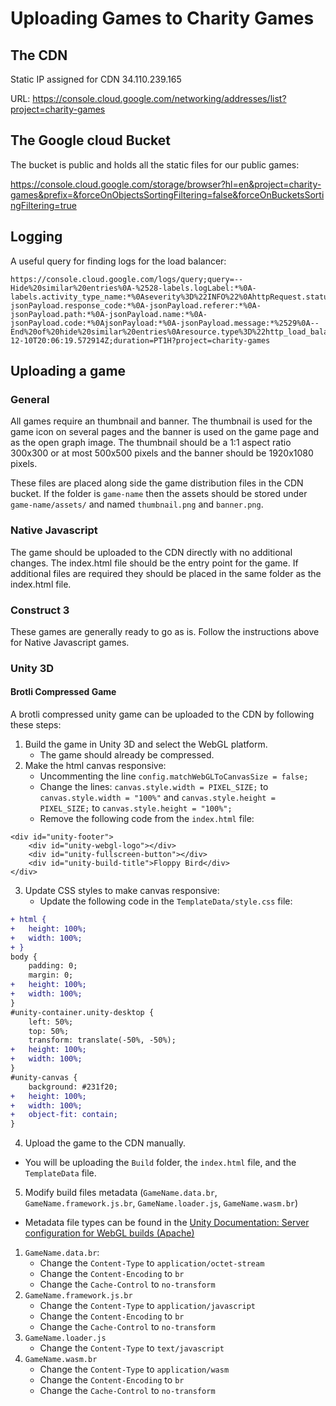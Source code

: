 # Uploading Games to Charity Games

## The CDN

Static IP assigned for CDN 34.110.239.165

URL: https://console.cloud.google.com/networking/addresses/list?project=charity-games

## The Google cloud Bucket

The bucket is public and holds all the static files for our public games:

https://console.cloud.google.com/storage/browser?hl=en&project=charity-games&prefix=&forceOnObjectsSortingFiltering=false&forceOnBucketsSortingFiltering=true

## Logging

A useful query for finding logs for the load balancer:

```
https://console.cloud.google.com/logs/query;query=--Hide%20similar%20entries%0A-%2528-labels.logLabel:*%0A-labels.activity_type_name:*%0Aseverity%3D%22INFO%22%0AhttpRequest.status%3D%22200%22%0A-jsonPayload.response_code:*%0A-jsonPayload.referer:*%0A-jsonPayload.path:*%0A-jsonPayload.name:*%0A-jsonPayload.code:*%0AjsonPayload:*%0A-jsonPayload.message:*%2529%0A--End%20of%20hide%20similar%20entries%0Aresource.type%3D%22http_load_balancer%22;cursorTimestamp=2023-12-10T20:06:19.572914Z;duration=PT1H?project=charity-games
```

## Uploading a game

### General

All games require an thumbnail and banner. The thumbnail is used for the game icon on several pages and the banner is used on the game page and as the open graph image. The thumbnail should be a 1:1 aspect ratio 300x300 or at most 500x500 pixels and the banner should be 1920x1080 pixels.

These files are placed along side the game distribution files in the CDN bucket. If the folder is `game-name` then the assets should be stored under `game-name/assets/` and named `thumbnail.png` and `banner.png`.

### Native Javascript

The game should be uploaded to the CDN directly with no additional changes. The index.html file should be the entry point for the game. If additional files are required they should be placed in the same folder as the index.html file.

### Construct 3

These games are generally ready to go as is. Follow the instructions above for Native Javascript games.

### Unity 3D

#### Brotli Compressed Game

A brotli compressed unity game can be uploaded to the CDN by following these steps:

1. Build the game in Unity 3D and select the WebGL platform.
   - The game should already be compressed.
2. Make the html canvas responsive:
   - Uncommenting the line `config.matchWebGLToCanvasSize = false;`
   - Change the lines: `canvas.style.width = PIXEL_SIZE;` to `canvas.style.width = "100%"` and `canvas.style.height = PIXEL_SIZE;` to `canvas.style.height = "100%";`
   - Remove the following code from the `index.html` file:

```
<div id="unity-footer">
    <div id="unity-webgl-logo"></div>
    <div id="unity-fullscreen-button"></div>
    <div id="unity-build-title">Floppy Bird</div>
</div>
```

3. Update CSS styles to make canvas responsive:
   - Update the following code in the `TemplateData/style.css` file:

```diff
+ html {
+   height: 100%;
+   width: 100%;
+ }
body {
    padding: 0;
    margin: 0;
+   height: 100%;
+   width: 100%;
}
#unity-container.unity-desktop {
    left: 50%;
    top: 50%;
    transform: translate(-50%, -50%);
+   height: 100%;
+   width: 100%;
}
#unity-canvas {
    background: #231f20;
+   height: 100%;
+   width: 100%;
+   object-fit: contain;
}
```

4. Upload the game to the CDN manually.

- You will be uploading the `Build` folder, the `index.html` file, and the `TemplateData` file.

5. Modify build files metadata (`GameName.data.br`, `GameName.framework.js.br`, `GameName.loader.js`, `GameName.wasm.br`)

- Metadata file types can be found in the [Unity Documentation: Server configuration for WebGL builds (Apache)](https://docs.unity3d.com/Manual/webgl-server-configuration-code-samples.html)

1.  `GameName.data.br`:
    - Change the `Content-Type` to `application/octet-stream`
    - Change the `Content-Encoding` to `br`
    - Change the `Cache-Control` to `no-transform`
2.  `GameName.framework.js.br`
    - Change the `Content-Type` to `application/javascript`
    - Change the `Content-Encoding` to `br`
    - Change the `Cache-Control` to `no-transform`
3.  `GameName.loader.js`
    - Change the `Content-Type` to `text/javascript`
4.  `GameName.wasm.br`
    - Change the `Content-Type` to `application/wasm`
    - Change the `Content-Encoding` to `br`
    - Change the `Cache-Control` to `no-transform`
